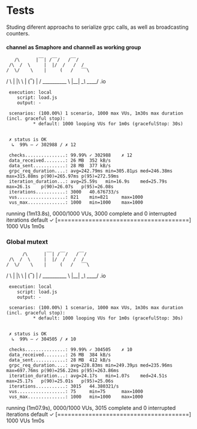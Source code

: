 # Tests

Studing diferent approachs to serialize grpc calls, as well as broadcasting counters.

#### channel as Smaphore and channell as working group

       /\      |‾‾| /‾‾/   /‾‾/
     /\  /  \     |  |/  /   /  /
    /  \/    \    |     (   /   ‾‾\
   /          \   |  |\  \ |  (‾)  |
  / __________ \  |__| \__\ \_____/ .io

     execution: local
        script: load.js
        output: -

     scenarios: (100.00%) 1 scenario, 1000 max VUs, 1m30s max duration (incl. graceful stop):
              * default: 1000 looping VUs for 1m0s (gracefulStop: 30s)


     ✗ status is OK
      ↳  99% — ✓ 302988 / ✗ 12

     checks...............: 99.99% ✓ 302988    ✗ 12
     data_received........: 26 MB  352 kB/s
     data_sent............: 28 MB  377 kB/s
     grpc_req_duration....: avg=242.79ms min=305.81µs med=246.38ms max=315.88ms p(90)=265.97ms p(95)=272.59ms
     iteration_duration...: avg=25.59s   min=16.9s    med=25.79s   max=26.1s    p(90)=26.07s   p(95)=26.08s
     iterations...........: 3000   40.676733/s
     vus..................: 821    min=821     max=1000
     vus_max..............: 1000   min=1000    max=1000


running (1m13.8s), 0000/1000 VUs, 3000 complete and 0 interrupted iterations
default ✓ [======================================] 1000 VUs  1m0s

### Global mutext


          /\      |‾‾| /‾‾/   /‾‾/
     /\  /  \     |  |/  /   /  /
    /  \/    \    |     (   /   ‾‾\
   /          \   |  |\  \ |  (‾)  |
  / __________ \  |__| \__\ \_____/ .io

     execution: local
        script: load.js
        output: -

     scenarios: (100.00%) 1 scenario, 1000 max VUs, 1m30s max duration (incl. graceful stop):
              * default: 1000 looping VUs for 1m0s (gracefulStop: 30s)


     ✗ status is OK
      ↳  99% — ✓ 304505 / ✗ 10

     checks...............: 99.99% ✓ 304505    ✗ 10
     data_received........: 26 MB  384 kB/s
     data_sent............: 28 MB  412 kB/s
     grpc_req_duration....: avg=228.83ms min=249.39µs med=235.96ms max=697.76ms p(90)=256.22ms p(95)=263.86ms
     iteration_duration...: avg=24.17s   min=1.07s    med=24.51s   max=25.17s   p(90)=25.01s   p(95)=25.06s
     iterations...........: 3015   44.380321/s
     vus..................: 75     min=75      max=1000
     vus_max..............: 1000   min=1000    max=1000


running (1m07.9s), 0000/1000 VUs, 3015 complete and 0 interrupted iterations
default ✓ [======================================] 1000 VUs  1m0s